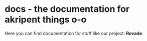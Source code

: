# docs - the documentation for akripent things o-o
Here you can find documentation for stuff like our project: **Revade**
